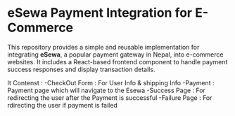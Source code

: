 # eSewa Payment Integration for E-Commerce

This repository provides a simple and reusable implementation for integrating **eSewa**, a popular payment gateway in Nepal, into e-commerce websites. It includes a React-based frontend component to handle payment success responses and display transaction details.

It Contenst :
-CheckOut Form : For User Info & shipping Info
-Payment : Payment page which will navigate to the Esewa
-Success Page : For redirecting the user after the Payment is successful
-Failure Page : For rdirecting the user if payment is failed
